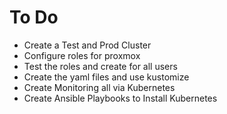 # To Do
- Create a Test and Prod Cluster
- Configure roles for proxmox
- Test the roles and create for all users
- Create the yaml files and use kustomize
- Create Monitoring all via Kubernetes
- Create Ansible Playbooks to Install Kubernetes
